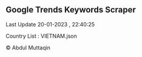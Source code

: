 

## Google Trends Keywords Scraper 
 
Last Update 20-01-2023 , 22:40:25

Country List :
VIETNAM.json



© Abdul Muttaqin 
